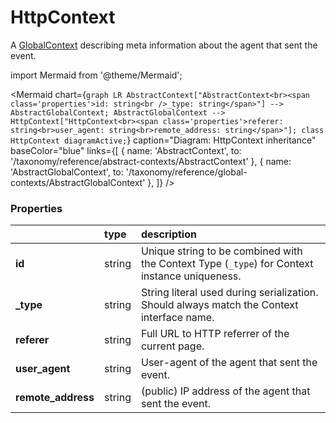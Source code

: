 # HttpContext

A [GlobalContext](/taxonomy/reference/global-contexts/overview.md) describing meta information about the agent that sent the event.

import Mermaid from '@theme/Mermaid';

<Mermaid chart={`
	graph LR
        AbstractContext["AbstractContext<br><span class='properties'>id: string<br />_type: string</span>"] --> AbstractGlobalContext;
        AbstractGlobalContext --> HttpContext["HttpContext<br><span class='properties'>referer: string<br>user_agent: string<br>remote_address: string</span>"];
    class HttpContext diagramActive;
`} 
  caption="Diagram: HttpContext inheritance" 
  baseColor="blue" 
  links={[
    { name: 'AbstractContext', to: '/taxonomy/reference/abstract-contexts/AbstractContext' },
    { name: 'AbstractGlobalContext', to: '/taxonomy/reference/global-contexts/AbstractGlobalContext' },
  ]}
/>

### Properties
|           | type        | description
| :--       | :--         | :--           
| **id**    | string      | Unique string to be combined with the Context Type (`_type`) for Context instance uniqueness.
| **_type** | string      | String literal used during serialization. Should always match the Context interface name.          
| **referer**         | string          | Full URL to HTTP referrer of the current page.
| **user_agent**      | string          | User-agent of the agent that sent the event.
| **remote_address**  | string          | (public) IP address of the agent that sent the event.
